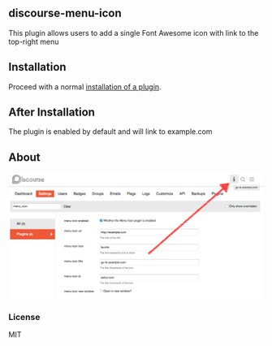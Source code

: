 ## discourse-menu-icon

This plugin allows users to add a single Font Awesome icon with link to the top-right menu

## Installation

Proceed with a normal [installation of a plugin](https://meta.discourse.org/t/install-a-plugin/19157).

## After Installation

The plugin is enabled by default and will link to example.com

## About

![Screenshot](screenshot.png)



### License

MIT
